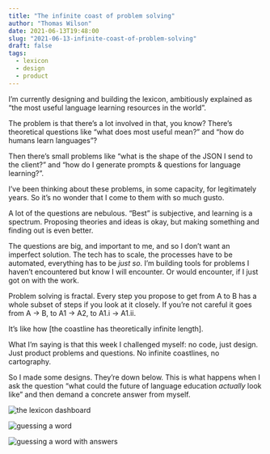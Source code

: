 ```yaml
---
title: "The infinite coast of problem solving"
author: "Thomas Wilson"
date: 2021-06-13T19:48:00
slug: "2021-06-13-infinite-coast-of-problem-solving"
draft: false
tags:
  - lexicon
  - design
  - product
---
```


I’m currently designing and building the lexicon, ambitiously explained as “the most useful language learning resources in the world”.

The problem is that there’s a lot involved in that, you know? There’s theoretical questions like “what does most useful mean?” and “how do humans learn languages”?

Then there’s small problems like “what is the shape of the JSON I send to the client?” and “how do I generate prompts & questions for language learning?”.

I’ve been thinking about these problems, in some capacity, for legitimately years. So it’s no wonder that I come to them with so much gusto.

A lot of the questions are nebulous. “Best” is subjective, and learning is a spectrum. Proposing theories and ideas is okay, but making something and finding out is even better.

The questions are big, and important to me, and so I don’t want an imperfect solution. The tech has to scale, the processes have to be automated, everything has to be _just so_. I’m building tools for problems I haven’t encountered but know I will encounter. Or would encounter, if I just got on with the work.

Problem solving is fractal. Every step you propose to get from A to B has a whole subset of steps if you look at it closely. If you’re not careful it goes from A -> B, to A1 -> A2, to A1.i -> A1.ii.

It’s like how [the coastline has theoretically infinite length].

What I’m saying is that this week I challenged myself: no code, just design. Just product problems and questions. No infinite coastlines, no cartography.

So I made some designs. They’re down below. This is what happens when I ask the question “what could the future of language education _actually_ look like” and then demand a concrete answer from myself.

![the lexicon dashboard](/assets/blog-images/2021-06-13/dashboard.png)

![guessing a word](/assets/blog-images/2021-06-13/guess-empty.png)

![guessing a word with answers](/assets/blog-images/2021-06-13/guess-answers.png)